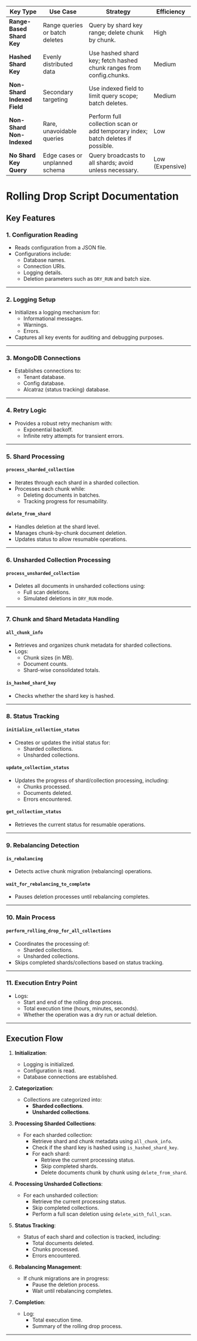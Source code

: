 | **Key Type**               | **Use Case**                   | **Strategy**                                                    | **Efficiency**    |
|----------------------------|---------------------------------|-----------------------------------------------------------------|-------------------|
| **Range-Based Shard Key**  | Range queries or batch deletes | Query by shard key range; delete chunk by chunk.                | High              |
| **Hashed Shard Key**       | Evenly distributed data        | Use hashed shard key; fetch hashed chunk ranges from config.chunks. | Medium            |
| **Non-Shard Indexed Field**| Secondary targeting            | Use indexed field to limit query scope; batch deletes.          | Medium            |
| **Non-Shard Non-Indexed**  | Rare, unavoidable queries      | Perform full collection scan or add temporary index; batch deletes if possible. | Low               |
| **No Shard Key Query**     | Edge cases or unplanned schema | Query broadcasts to all shards; avoid unless necessary.         | Low (Expensive)   |

# Rolling Drop Script Documentation

## Key Features

### 1. Configuration Reading
- Reads configuration from a JSON file.
- Configurations include:
    - Database names.
    - Connection URIs.
    - Logging details.
    - Deletion parameters such as `DRY_RUN` and batch size.

---

### 2. Logging Setup
- Initializes a logging mechanism for:
    - Informational messages.
    - Warnings.
    - Errors.
- Captures all key events for auditing and debugging purposes.

---

### 3. MongoDB Connections
- Establishes connections to:
    - Tenant database.
    - Config database.
    - Alcatraz (status tracking) database.

---

### 4. Retry Logic
- Provides a robust retry mechanism with:
    - Exponential backoff.
    - Infinite retry attempts for transient errors.

---

### 5. Shard Processing
#### `process_sharded_collection`
- Iterates through each shard in a sharded collection.
- Processes each chunk while:
    - Deleting documents in batches.
    - Tracking progress for resumability.

#### `delete_from_shard`
- Handles deletion at the shard level.
- Manages chunk-by-chunk document deletion.
- Updates status to allow resumable operations.

---

### 6. Unsharded Collection Processing
#### `process_unsharded_collection`
- Deletes all documents in unsharded collections using:
    - Full scan deletions.
    - Simulated deletions in `DRY_RUN` mode.

---

### 7. Chunk and Shard Metadata Handling
#### `all_chunk_info`
- Retrieves and organizes chunk metadata for sharded collections.
- Logs:
    - Chunk sizes (in MB).
    - Document counts.
    - Shard-wise consolidated totals.

#### `is_hashed_shard_key`
- Checks whether the shard key is hashed.

---

### 8. Status Tracking
#### `initialize_collection_status`
- Creates or updates the initial status for:
    - Sharded collections.
    - Unsharded collections.

#### `update_collection_status`
- Updates the progress of shard/collection processing, including:
    - Chunks processed.
    - Documents deleted.
    - Errors encountered.

#### `get_collection_status`
- Retrieves the current status for resumable operations.

---

### 9. Rebalancing Detection
#### `is_rebalancing`
- Detects active chunk migration (rebalancing) operations.

#### `wait_for_rebalancing_to_complete`
- Pauses deletion processes until rebalancing completes.

---

### 10. Main Process
#### `perform_rolling_drop_for_all_collections`
- Coordinates the processing of:
    - Sharded collections.
    - Unsharded collections.
- Skips completed shards/collections based on status tracking.

---

### 11. Execution Entry Point
- Logs:
    - Start and end of the rolling drop process.
    - Total execution time (hours, minutes, seconds).
    - Whether the operation was a dry run or actual deletion.

---

## Execution Flow

1. **Initialization**:
    - Logging is initialized.
    - Configuration is read.
    - Database connections are established.

2. **Categorization**:
    - Collections are categorized into:
        - **Sharded collections**.
        - **Unsharded collections**.

3. **Processing Sharded Collections**:
    - For each sharded collection:
        - Retrieve shard and chunk metadata using `all_chunk_info`.
        - Check if the shard key is hashed using `is_hashed_shard_key`.
        - For each shard:
            - Retrieve the current processing status.
            - Skip completed shards.
            - Delete documents chunk by chunk using `delete_from_shard`.

4. **Processing Unsharded Collections**:
    - For each unsharded collection:
        - Retrieve the current processing status.
        - Skip completed collections.
        - Perform a full scan deletion using `delete_with_full_scan`.

5. **Status Tracking**:
    - Status of each shard and collection is tracked, including:
        - Total documents deleted.
        - Chunks processed.
        - Errors encountered.

6. **Rebalancing Management**:
    - If chunk migrations are in progress:
        - Pause the deletion process.
        - Wait until rebalancing completes.

7. **Completion**:
    - Log:
        - Total execution time.
        - Summary of the rolling drop process.

---
